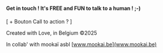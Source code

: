 # 

#### Get in touch ! It's FREE and FUN to talk to a human ! ;-)

[ + Bouton Call to action ? ]

Created with Love, in Belgium ©2025

In collab' with mookaï asbl [www.mookai.be](www.mookai.be)
